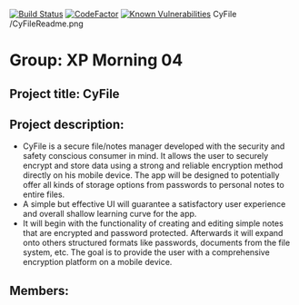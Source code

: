 [![Build Status](https://travis-ci.org/Cobrijani/CyFile.svg?branch=master)](https://travis-ci.org/Cobrijani/CyFile)
[![CodeFactor](https://www.codefactor.io/repository/github/cobrijani/cyfile/badge)](https://www.codefactor.io/repository/github/cobrijani/cyfile)
[![Known Vulnerabilities](https://snyk.io/test/github/cobrijani/cyfile/badge.svg?targetFile=CyFile-Android%2Fapp%2Fbuild.gradle)](https://snyk.io/test/github/cobrijani/cyfile?targetFile=CyFile-Android%2Fapp%2Fbuild.gradle)
CyFile /CyFileReadme.png
# Group: XP Morning 04
## Project title: CyFile
## Project description:

- CyFile is a secure file/notes manager developed with the security and safety conscious
consumer in mind. It allows the user to securely encrypt and store data using a strong and
reliable encryption method directly on his mobile device. The app will be designed to
potentially offer all kinds of storage options from passwords to personal notes to entire files.
- A simple but effective UI will guarantee a satisfactory user experience and overall shallow
learning curve for the app.
- It will begin with the functionality of creating and editing simple notes that are encrypted
and password protected. Afterwards it will expand onto others structured formats like
passwords, documents from the file system, etc. The goal is to provide the user with a
comprehensive encryption platform on a mobile device.

## Members: 


